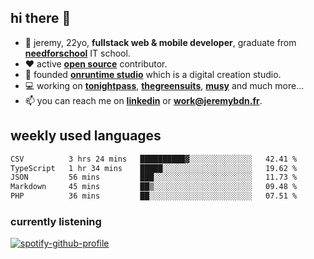 ## hi there 👋

- 👦 jeremy,  22yo, **fullstack web & mobile developer**, graduate from **[needforschool](https://www.needfor-school.com/)** IT school.
- ❤️ active **[open source](https://github.com/jerembdn)** contributor.
- 🧠 founded **[onruntime studio](https://github.com/onruntime)** which is a digital creation studio.
- 💻 working on **[tonightpass](https://tonightpass.com)**, **[thegreensuits](https://thegreensuits.fr)**, **[musy](https://github.com/musyapp)** and much more...
- 📫 you can reach me on **[linkedin](https://www.linkedin.com/in/jeremybdn/)** or **[work@jeremybdn.fr](mailto:work@jeremybdn.fr)**.

## weekly used languages

<!--START_SECTION:waka-->

```txt
CSV          3 hrs 24 mins   ██████████▓░░░░░░░░░░░░░░   42.41 %
TypeScript   1 hr 34 mins    █████░░░░░░░░░░░░░░░░░░░░   19.62 %
JSON         56 mins         ███░░░░░░░░░░░░░░░░░░░░░░   11.73 %
Markdown     45 mins         ██▒░░░░░░░░░░░░░░░░░░░░░░   09.48 %
PHP          36 mins         ██░░░░░░░░░░░░░░░░░░░░░░░   07.51 %
```

<!--END_SECTION:waka-->

### currently listening
[![spotify-github-profile](https://spotify-github-profile.vercel.app/api/view?uid=31ugdvkonmhxzbnkai2r7ue2empe&cover_image=true&theme=natemoo-re&show_offline=false&background_color=121212&bar_color=3356d7&bar_color_cover=false)](https://open.spotify.com/user/31225jnpumbhbpldcz2wjg24aymi)
